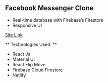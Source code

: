 ## Facebook Messenger Clone
- Real-time database with Firebase’s Firestore
- Responsive UI

[Site Link](https://focused-booth-60a500.netlify.app/) 

** Technologies Used: **
- React Js
- Material UI
- React Flip Move
- Firebase Cloud Firestore
- Netlify
